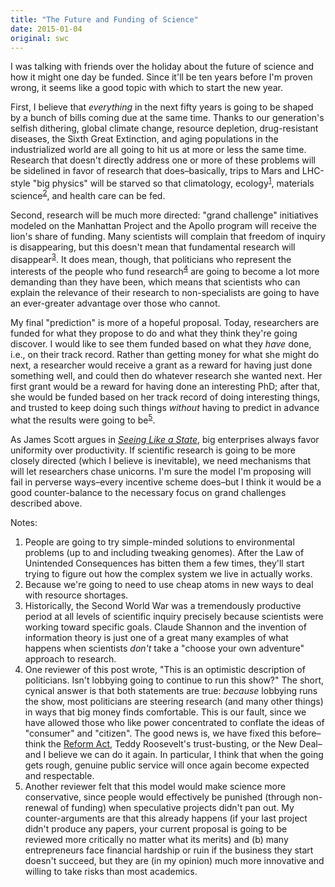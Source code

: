 ```yaml
---
title: "The Future and Funding of Science"
date: 2015-01-04
original: swc
---
```

<p>
  I was talking with friends over the holiday about the future of science
  and how it might one day be funded.
  Since it'll be ten years before I'm proven wrong,
  it seems like a good topic with which to start the new year.
</p>
<p>
  First,
  I believe that <em>everything</em> in the next fifty years
  is going to be shaped by a bunch of bills coming due at the same time.
  Thanks to our generation's selfish dithering,
  global climate change,
  resource depletion,
  drug-resistant diseases,
  the Sixth Great Extinction,
  and aging populations in the industrialized world
  are all going to hit us at more or less the same time.
  Research that doesn't directly address one or more of these problems
  will be sidelined in favor of research that does–basically,
  trips to Mars and LHC-style "big physics" will be starved
  so that climatology,
  ecology<sup><a href="#1">1</a></sup>,
  materials science<sup><a href="#2">2</a></sup>,
  and health care can be fed.
</p>
<p>
  Second,
  research will be much more directed:
  "grand challenge" initiatives modeled on the Manhattan Project and the Apollo program
  will receive the lion's share of funding.
  Many scientists will complain that freedom of inquiry is disappearing,
  but this doesn't mean that fundamental research will disappear<sup><a href="#3">3</a></sup>.
  It does mean,
  though,
  that politicians who represent the interests of the people who fund research<sup><a href="#4">4</a></sup>
  are going to become a lot more demanding than they have been,
  which means that scientists who can explain the relevance of their research to non-specialists
  are going to have an ever-greater advantage over those who cannot.
</p>
<p>
  My final "prediction" is more of a hopeful proposal.
  Today,
  researchers are funded for what they propose to do
  and what they think they're going discover.
  I would like to see them funded based on what they <em>have</em> done,
  i.e.,
  on their track record.
  Rather than getting money for what she might do next,
  a researcher would receive a grant as a reward for having just done something well,
  and could then do whatever research she wanted next.
  Her first grant would be a reward for having done an interesting PhD;
  after that,
  she would be funded based on her track record of doing interesting things,
  and trusted to keep doing such things
  <em>without</em> having to predict in advance what the results were going to be<sup><a href="#5">5</a></sup>.
</p>
<p>
  As James Scott argues in
  <a href="http://www.amazon.com/Seeing-like-State-Certain-Condition/dp/0300078153/"><em>Seeing Like a State</em></a>,
  big enterprises always favor uniformity over productivity.
  If scientific research is going to be more closely directed
  (which I believe is inevitable),
  we need mechanisms that will let researchers chase unicorns.
  I'm sure the model I'm proposing will fail in perverse ways–every incentive scheme does–but
  I think it would be a good counter-balance to the necessary focus on grand challenges described above.
</p>
<p>Notes:</p>
<ol>
  <li id="1">
    People are going to try simple-minded solutions to environmental problems
    (up to and including tweaking genomes).
    After the Law of Unintended Consequences has bitten them a few times,
    they'll start trying to figure out how the complex system we live in actually works.
  </li>
  <li id="2">
    Because we're going to need to use cheap atoms in new ways to deal with resource shortages.
  </li>
  <li id="3">
    Historically,
    the Second World War was a tremendously productive period at all levels of scientific inquiry
    precisely because scientists were working toward specific goals.
    Claude Shannon and the invention of information theory is just one of a great many examples
    of what happens when scientists <em>don't</em> take a "choose your own adventure" approach
    to research.
  </li>
  <li id="4">
    One reviewer of this post wrote,
    "This is an optimistic description of politicians. Isn't lobbying going to continue to run this show?"
    The short, cynical answer is that both statements are true:
    <em>because</em> lobbying runs the show,
    most politicians are steering research (and many other things) in ways that big money finds comfortable.
    This is our fault,
    since we have allowed those who like power concentrated to conflate the ideas of "consumer" and "citizen".
    The good news is,
    we have fixed this before–think the <a href="https://en.wikipedia.org/wiki/Reform_Act_1832">Reform Act</a>,
    Teddy Roosevelt's trust-busting,
    or the New Deal–and I believe we can do it again.
    In particular,
    I think that when the going gets rough,
    genuine public service will once again become expected and respectable.
  </li>
  <li id="5">
    Another reviewer felt that this model would make science more conservative,
    since people would effectively be punished (through non-renewal of funding)
    when speculative projects didn't pan out.
    My counter-arguments are that this already happens
    (if your last project didn't produce any papers,
    your current proposal is going to be reviewed more critically no matter what its merits)
    and
    (b) many entrepreneurs face financial hardship or ruin if the business they start doesn't succeed,
    but they are (in my opinion) much more innovative and willing to take risks than most academics.
  </li>
</ol>
